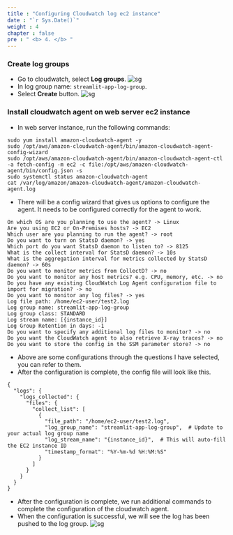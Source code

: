 ```yaml
---
title : "Configuring Cloudwatch log ec2 instance"
date : "`r Sys.Date()`"
weight : 4
chapter : false
pre : " <b> 4. </b> "
---
```

### Create log groups
* Go to cloudwatch, select **Log groups**.
![sg](/workshop-aws-card-clash-4/images/4.s3/4.1_.png) 
* In log group name: ```streamlit-app-log-group```.
* Select **Create** button.
![sg](/workshop-aws-card-clash-4/images/4.s3/4.2_.png) 
### Install cloudwatch agent on web server ec2 instance 
* In web server instance, run the following commands: 
```
sudo yum install amazon-cloudwatch-agent -y
sudo /opt/aws/amazon-cloudwatch-agent/bin/amazon-cloudwatch-agent-config-wizard
sudo /opt/aws/amazon-cloudwatch-agent/bin/amazon-cloudwatch-agent-ctl -a fetch-config -m ec2 -c file:/opt/aws/amazon-cloudwatch-agent/bin/config.json -s
sudo systemctl status amazon-cloudwatch-agent
cat /var/log/amazon/amazon-cloudwatch-agent/amazon-cloudwatch-agent.log
```
* There will be a config wizard that gives us options to configure the agent. It needs to be configured correctly for the agent to work.
```
On which OS are you planning to use the agent? -> Linux
Are you using EC2 or On-Premises hosts? -> EC2
Which user are you planning to run the agent? -> root
Do you want to turn on StatsD daemon? -> yes
Which port do you want StatsD daemon to listen to? -> 8125
What is the collect interval for StatsD daemon? -> 10s
What is the aggregation interval for metrics collected by StatsD daemon? -> 60s
Do you want to monitor metrics from CollectD? -> no
Do you want to monitor any host metrics? e.g. CPU, memory, etc. -> no
Do you have any existing CloudWatch Log Agent configuration file to import for migration? -> no
Do you want to monitor any log files? -> yes
Log file path: /home/ec2-user/test2.log
Log group name: streamlit-app-log-group
Log group class: STANDARD
Log stream name: [{instance_id}]
Log Group Retention in days: -1
Do you want to specify any additional log files to monitor? -> no
Do you want the CloudWatch agent to also retrieve X-ray traces? -> no
Do you want to store the config in the SSM parameter store? -> no
```
* Above are some configurations through the questions I have selected, you can refer to them.
* After the configuration is complete, the config file will look like this.
```
{
  "logs": {
    "logs_collected": {
      "files": {
        "collect_list": [
          {
            "file_path": "/home/ec2-user/test2.log",
            "log_group_name": "streamlit-app-log-group",  # Update to your actual log group name
            "log_stream_name": "{instance_id}",  # This will auto-fill the EC2 instance ID
            "timestamp_format": "%Y-%m-%d %H:%M:%S"
          }
        ]
      }
    }
  }
}

```
* After the configuration is complete, we run additional commands to complete the configuration of the cloudwatch agent.
* When the configuration is successful, we will see the log has been pushed to the log group.
![sg](/workshop-aws-card-clash-4/images/4.s3/4.3_.png)